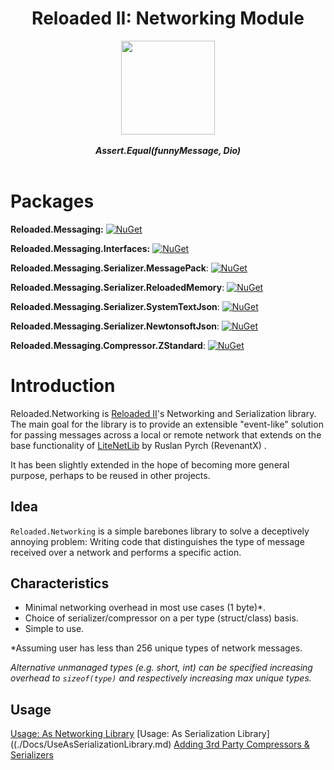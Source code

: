 <div align="center">
	<h1>Reloaded II: Networking Module</h1>
	<img src="https://i.imgur.com/BjPn7rU.png" width="150" align="center" />
	<br/> <br/>
	<strong><i>Assert.Equal(funnyMessage, Dio)</i></strong>
	<br/> <br/>
</div>

# Packages
**Reloaded.Messaging:** <a href="https://www.nuget.org/packages/Reloaded.Messaging"><img src="https://img.shields.io/nuget/v/Reloaded.Messaging.svg" alt="NuGet" /></a>

**Reloaded.Messaging.Interfaces:** <a href="https://www.nuget.org/packages/Reloaded.Messaging.Interfaces"><img src="https://img.shields.io/nuget/v/Reloaded.Messaging.Interfaces.svg" alt="NuGet" /></a>

**Reloaded.Messaging.Serializer.MessagePack**:  <a href="https://www.nuget.org/packages/Reloaded.Messaging.Serializer.MessagePack"><img src="https://img.shields.io/nuget/v/Reloaded.Messaging.Serializer.MessagePack.svg" alt="NuGet" /></a>

**Reloaded.Messaging.Serializer.ReloadedMemory**: <a href="https://www.nuget.org/packages/Reloaded.Messaging.Serializer.ReloadedMemory"><img src="https://img.shields.io/nuget/v/Reloaded.Messaging.Serializer.ReloadedMemory.svg" alt="NuGet" /></a>

**Reloaded.Messaging.Serializer.SystemTextJson**: <a href="https://www.nuget.org/packages/Reloaded.Messaging.Serializer.SystemTextJson"><img src="https://img.shields.io/nuget/v/Reloaded.Messaging.Serializer.SystemTextJson.svg" alt="NuGet" /></a>

**Reloaded.Messaging.Serializer.NewtonsoftJson**: <a href="https://www.nuget.org/packages/Reloaded.Messaging.Serializer.NewtonsoftJson"><img src="https://img.shields.io/nuget/v/Reloaded.Messaging.Serializer.NewtonsoftJson.svg" alt="NuGet" /></a>

**Reloaded.Messaging.Compressor.ZStandard**: <a href="https://www.nuget.org/packages/Reloaded.Messaging.Compressor.ZStandard"><img src="https://img.shields.io/nuget/v/Reloaded.Messaging.Compressor.ZStandard.svg" alt="NuGet" /></a>

# Introduction
Reloaded.Networking is [Reloaded II](https://github.com/Reloaded-Project/Reloaded-II/)'s Networking and Serialization library. The main goal for the library is to provide an extensible "event-like" solution for passing messages across a local or remote network that extends on the base functionality of [LiteNetLib](https://github.com/RevenantX/LiteNetLib) by Ruslan Pyrch (RevenantX) .

It has been slightly extended in the hope of becoming more general purpose, perhaps to be reused in other projects.

## Idea
`Reloaded.Networking` is a simple barebones library to solve a deceptively annoying problem: Writing code that distinguishes the type of message received over a network and performs a specific action.

## Characteristics
- Minimal networking overhead in most use cases (1 byte)*.
- Choice of serializer/compressor on a per type (struct/class) basis.
- Simple to use.

*Assuming user has less than 256 unique types of network messages. 

*Alternative unmanaged types (e.g. short, int) can be specified increasing overhead to `sizeof(type)` and respectively increasing max unique types.*

## Usage

[Usage: As Networking Library](./Docs/UseAsNetworkingLibrary.md)
[Usage: As Serialization Library]((./Docs/UseAsSerializationLibrary.md)
[Adding 3rd Party Compressors & Serializers](./Docs/ImplementingCompressorsSerializers.md)